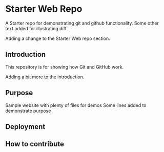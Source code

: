 # Starter Web Repo

A Starter repo for demonstrating git and github functionality.
Some other text added for illustrating diff.

Adding a change to the Starter Web repo section.

## Introduction
This repository is for showing how Git and GitHub work.

Adding a bit more to the introduction.

## Purpose

Sample website with plenty of files for demos
Some lines added to demonstrate purpose

## Deployment

## How to contribute
